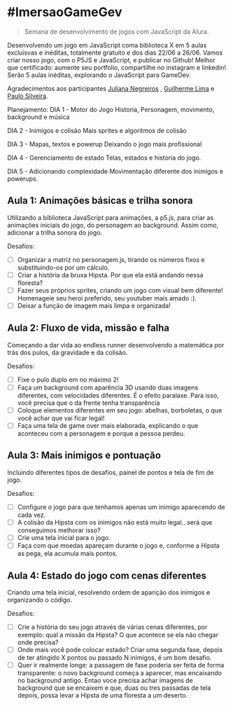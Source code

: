# #ImersaoGameGev
 > Semana de desenvolvimento de jogos com JavaScript da Alura.

Desenvolvendo um jogo em JavaScript coma biblioteca X em 5 aulas excluisvas e inéditas, totalmente gratuito e dos dias 22/06 a 26/06.
Vamos criar nosso jogo, com o P5JS e JavaScript, e publicar no Github! Melhor que certificado: aumente seu portfolio, compartilhe no instagram e linkedin! Serão 5 aulas inéditas, explorando o JavaScript para GameDev.

Agradecimentos aos participantes
[Juliana Negreiros](https://twitter.com/juunegreiros)
, [Guilherme Lima](https://twitter.com/guilhermebzlima) e [Paulo Silveira](https://twitter.com/paulo_caelum).

Planejamento: 
DIA 1 - Motor do Jogo
Historia, Personagem, movimento, background e música

DIA 2 - Inimigos e colisão
Mais sprites e algoritmos de colisão

DIA 3 - Mapas, textos e powerup
Deixando o jogo mais profissional

DIA 4 - Gerenciamento de estado
Telas, estados e historia do jogo.

DIA 5 - Adicionando complexidade
Movimentação diferente dos inimigos e powerups.

## Aula 1: Animações básicas e trilha sonora
Utilizando a biblioteca JavaScript para animações, a p5.js, para criar as animações iniciais do jogo, do personagem ao background. Assim como, adicionar a trilha sonora do jogo.

Desafios:
- [ ] Organizar a matriz no personagem.js, tirando os números fixos e substituindo-os por um cálculo.
- [ ] Criar a história da bruxa Hipsta. Por que ela está andando nessa floresta?
- [ ] Fazer seus próprios sprites, criando um jogo com visual bem diferente! Homenageie seu heroi preferido, seu youtuber mais amado :).
- [ ] Deixar a função de imagem mais limpa e organizada!

## Aula 2: Fluxo de vida, missão e falha
Começando a dar vida ao endless runner desenvolvendo a matemática por trás dos pulos, da gravidade e da colisão.

Desafios:
- [ ] Fixe o pulo duplo em no máximo 2!
- [ ] Faça um background com aparência 3D usando duas imagens diferentes, com velocidades diferentes. É o efeito paralaxe. Para isso, você precisa que o da frente tenha transparência
- [ ] Coloque elementos diferentes em seu jogo: abelhas, borboletas, o que você achar que vai ficar legal!
- [ ] Faça uma tela de game over mais elaborada, explicando o que aconteceu com a personagem e porque a pessoa perdeu.

## Aula 3: Mais inimigos e pontuação
Incluindo diferentes tipos de desafios, painel de pontos e tela de fim de jogo.

Desafios:
- [ ] Configure o jogo para que tenhamos apenas um inimigo aparecendo de cada vez.
- [ ] A colisão da Hipsta com os inimigos não está muito legal...será que conseguimos melhorar isso?
- [ ] Crie uma tela inicial para o jogo.
- [ ] Faça com que moedas apareçam durante o jogo e, conforme a Hipsta as pega, ela acumula mais pontos.

## Aula 4: Estado do jogo com cenas diferentes
Criando uma tela inicial, resolvendo ordem de aparição dos inimigos e organizando o código.

Desafios:
- [ ] Crie a história do seu jogo através de várias cenas diferentes, por exemplo: qual a missão da Hipsta? O que acontece se ela não chegar onde precisa?
- [ ] Onde mais você pode colocar estado? Criar uma segunda fase, depois de ter atingido X pontos ou passado N inimigos, é um bom desafio.
- [ ] Quer ir realmente longe: a passagem de fase poderia ser feita de forma transparente: o novo background começa a aparecer, mas encaixando no background antigo. Entao voce precisa achar imagens de background que se encaixem e que, duas ou tres passadas de tela depois, possa levar a Hipsta de uma floresta a um deserto.